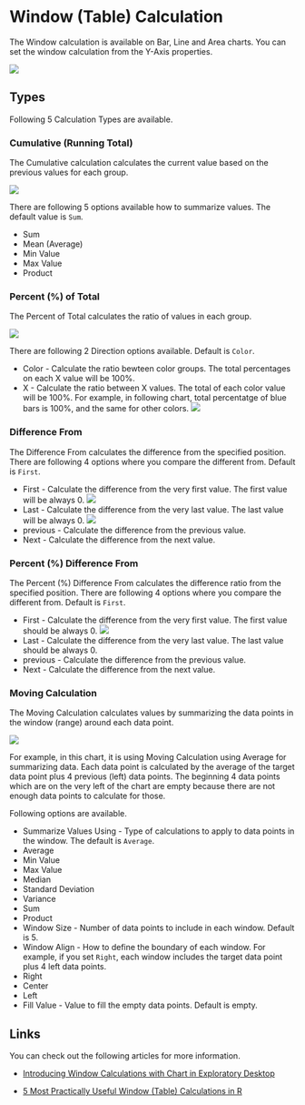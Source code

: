 # Window (Table) Calculation 

The Window calculation is available on Bar, Line and Area charts. You can set the window calculation from the Y-Axis properties.  

![](images/winfunc-toggle.png)


## Types

Following 5 Calculation Types are available. 

### Cumulative (Running Total)

The Cumulative calculation calculates the current value based on the  previous values for each group. 

![](images/winfunc-cum-viz.png)

There are following 5 options available how to summarize values. The default value is `Sum`.

* Sum 
* Mean (Average)
* Min Value
* Max Value
* Product


### Percent (%) of Total

The Percent of Total calculates the ratio of values in each group. 

![](images/winfunc-ptotal-color.png)

There are following 2 Direction options available. Default is `Color`.

* Color - Calculate the ratio bewteen color groups. The total percentages on each X value will be 100%.  
* X - Calculate the ratio between X values. The total of each color value will be 100%. For example, in following chart, total percentatge of blue bars is 100%, and the same for other colors. 
![](images/winfunc-ptotal-x.png)


### Difference From 

The Difference From calculates the difference from the specified position. There are following 4 options where you compare the different from. Default is `First`.

* First - Calculate the difference from the very first value. The first value will be always 0. 
![](images/winfunc-difffrom-first.png)
* Last - Calculate the difference from the very last value. The last value will be always 0.
![](images/winfunc-difffrom-last.png)
* previous - Calculate the difference from the previous value. 
* Next - Calculate the difference from the next value. 


### Percent (%) Difference From 

The Percent (%) Difference From calculates the difference ratio from the specified position. There are following 4 options where you compare the different from. Default is `First`.

* First - Calculate the difference from the very first value. The first value should be always 0. 
![](images/winfunc-pdifffrom-first.png)
* Last - Calculate the difference from the very last value. The last value should be always 0.
* previous - Calculate the difference from the previous value. 
* Next - Calculate the difference from the next value. 


### Moving Calculation 

The Moving Calculation calculates values by summarizing the data points in the window (range) around each data point. 

![](images/winfunc-moving-ave.png)

For example, in this chart, it is using Moving Calculation using Average for summarizing data. Each data point is calculated by the average of the target data point plus 4 previous (left) data points. The beginning 4 data points which are on the very left of the chart are empty because there are not enough data points to calculate for those. 

Following options are available. 

* Summarize Values Using - Type of calculations to apply to data points in the window. The default is `Average`.
 * Average
 * Min Value
 * Max Value
 * Median 
 * Standard Deviation
 * Variance
 * Sum 
 * Product
* Window Size - Number of data points to include in each window. Default is 5.   
* Window Align - How to define the boundary of each window. For example, if you set `Right`, each window includes the target data point plus 4 left data points.    
 * Right
 * Center
 * Left
* Fill Value - Value to fill the empty data points. Default is empty. 


## Links

You can check out the following articles for more information. 

* [Introducing Window Calculations with Chart in Exploratory Desktop](https://blog.exploratory.io/introducing-window-calculations-in-exploratory-desktop-67cb19f77eb)

* [5 Most Practically Useful Window (Table) Calculations in R](https://blog.exploratory.io/5-most-practically-useful-window-table-calculations-in-r-7e2c7ca431d9)
